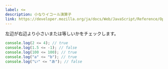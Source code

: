 ```yaml
---
label: <=
description: 小なりイコール演算子
link: https://developer.mozilla.org/ja/docs/Web/JavaScript/Reference/Operators/Less_than_or_equal
---
```


左辺が右辺より小さいまたは等しいかをチェックします。

```typescript
console.log(2 <= 4); // true
console.log(1.5 <= -1); // false
console.log(100 <= 100); // true
console.log("a" <= "b"); // true
console.log("い" <= "あ"); // false
```
